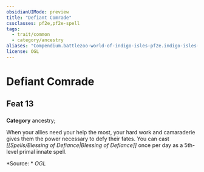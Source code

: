 ```yaml
---
obsidianUIMode: preview
title: "Defiant Comrade"
cssclasses: pf2e,pf2e-spell
tags:
  - trait/common
  - category/ancestry
aliases: "Compendium.battlezoo-world-of-indigo-isles-pf2e.indigo-isles-feats.Item.Rwvg7eS6sLTELodY"
license: OGL
---
```

# Defiant Comrade
## Feat 13
### 

**Category** ancestry; 




When your allies need your help the most, your hard work and camaraderie gives them the power necessary to defy their fates. You can cast _[[Spells/Blessing of Defiance|Blessing of Defiance]]_ once per day as a 5th-level primal innate spell.

*Source: *
*OGL*